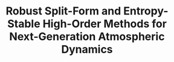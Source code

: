 ---
layout: default
title: Robust Split-Form and Entropy-Stable High-Order Methods for Next-Generation Atmospheric Dynamics
publication: Canadian Meteorological Centre, Environment and Climate Change Canada
location: Dorval, Canada
year: 2025
list_order: 10
---